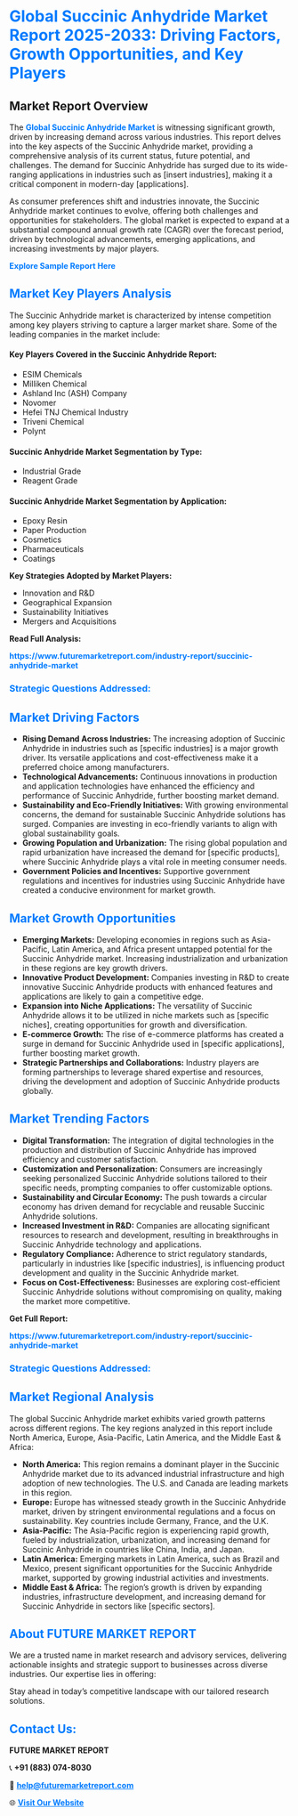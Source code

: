 <h1 style="color: #007BFF;">Global Succinic Anhydride Market Report 2025-2033: Driving Factors, Growth Opportunities, and Key Players</h1>

<section id="overview">
<h2>Market Report Overview</h2>
<p>The <a href="https://www.futuremarketreport.com/industry-report/succinic-anhydride-market" style="color: #007BFF; text-decoration: none;"><strong>Global Succinic Anhydride Market</strong></a> is witnessing significant growth, driven by increasing demand across various industries. This report delves into the key aspects of the Succinic Anhydride market, providing a comprehensive analysis of its current status, future potential, and challenges. The demand for Succinic Anhydride has surged due to its wide-ranging applications in industries such as [insert industries], making it a critical component in modern-day [applications].</p>
<p>As consumer preferences shift and industries innovate, the Succinic Anhydride market continues to evolve, offering both challenges and opportunities for stakeholders. The global market is expected to expand at a substantial compound annual growth rate (CAGR) over the forecast period, driven by technological advancements, emerging applications, and increasing investments by major players.</p>
</section>

<section id="overview">
<p><a href="https://www.futuremarketreport.com/request-sample/reportId=85422" style="color: #007BFF; text-decoration: none;"><strong>Explore Sample Report Here</strong></a></p>
</section>

<section id="key-players">
<h2 style="color: #007BFF;">Market Key Players Analysis</h2>
<p>The Succinic Anhydride market is characterized by intense competition among key players striving to capture a larger market share. Some of the leading companies in the market include:</p>
<h4>Key Players Covered in the Succinic Anhydride Report:</h4>
<ul><li>ESIM Chemicals</li><li>Milliken Chemical</li><li>Ashland Inc (ASH) Company</li><li>Novomer</li><li>Hefei TNJ Chemical Industry</li><li>Triveni Chemical</li><li>Polynt</li></ul>
<h4>Succinic Anhydride Market Segmentation by Type:</h4>
<ul><li>Industrial Grade</li><li>Reagent Grade</li></ul>

<h4>Succinic Anhydride Market Segmentation by Application:</h4>
<ul><li>Epoxy Resin</li><li>Paper Production</li><li>Cosmetics</li><li>Pharmaceuticals</li><li>Coatings</li></ul>
<p><strong>Key Strategies Adopted by Market Players:</strong></p>
<ul>
<li>Innovation and R&D</li>
<li>Geographical Expansion</li>
<li>Sustainability Initiatives</li>
<li>Mergers and Acquisitions</li>
</ul>
</section>

<section>
<p><strong>Read Full Analysis: </strong></p><a href="https://www.futuremarketreport.com/industry-report/succinic-anhydride-market" style="color: #007BFF; text-decoration: none;"><strong>https://www.futuremarketreport.com/industry-report/succinic-anhydride-market</strong></a>
<h3 style="color: #007BFF;">Strategic Questions Addressed:</h3>
</section>

<section id="driving-factors">
<h2 style="color: #007BFF;">Market Driving Factors</h2>
<ul>
<li><strong>Rising Demand Across Industries:</strong> The increasing adoption of Succinic Anhydride in industries such as [specific industries] is a major growth driver. Its versatile applications and cost-effectiveness make it a preferred choice among manufacturers.</li>
<li><strong>Technological Advancements:</strong> Continuous innovations in production and application technologies have enhanced the efficiency and performance of Succinic Anhydride, further boosting market demand.</li>
<li><strong>Sustainability and Eco-Friendly Initiatives:</strong> With growing environmental concerns, the demand for sustainable Succinic Anhydride solutions has surged. Companies are investing in eco-friendly variants to align with global sustainability goals.</li>
<li><strong>Growing Population and Urbanization:</strong> The rising global population and rapid urbanization have increased the demand for [specific products], where Succinic Anhydride plays a vital role in meeting consumer needs.</li>
<li><strong>Government Policies and Incentives:</strong> Supportive government regulations and incentives for industries using Succinic Anhydride have created a conducive environment for market growth.</li>
</ul>
</section>

<section id="growth-opportunities">
<h2 style="color: #007BFF;">Market Growth Opportunities</h2>
<ul>
<li><strong>Emerging Markets:</strong> Developing economies in regions such as Asia-Pacific, Latin America, and Africa present untapped potential for the Succinic Anhydride market. Increasing industrialization and urbanization in these regions are key growth drivers.</li>
<li><strong>Innovative Product Development:</strong> Companies investing in R&D to create innovative Succinic Anhydride products with enhanced features and applications are likely to gain a competitive edge.</li>
<li><strong>Expansion into Niche Applications:</strong> The versatility of Succinic Anhydride allows it to be utilized in niche markets such as [specific niches], creating opportunities for growth and diversification.</li>
<li><strong>E-commerce Growth:</strong> The rise of e-commerce platforms has created a surge in demand for Succinic Anhydride used in [specific applications], further boosting market growth.</li>
<li><strong>Strategic Partnerships and Collaborations:</strong> Industry players are forming partnerships to leverage shared expertise and resources, driving the development and adoption of Succinic Anhydride products globally.</li>
</ul>
</section>

<section id="trending-factors">
<h2 style="color: #007BFF;">Market Trending Factors</h2>
<ul>
<li><strong>Digital Transformation:</strong> The integration of digital technologies in the production and distribution of Succinic Anhydride has improved efficiency and customer satisfaction.</li>
<li><strong>Customization and Personalization:</strong> Consumers are increasingly seeking personalized Succinic Anhydride solutions tailored to their specific needs, prompting companies to offer customizable options.</li>
<li><strong>Sustainability and Circular Economy:</strong> The push towards a circular economy has driven demand for recyclable and reusable Succinic Anhydride solutions.</li>
<li><strong>Increased Investment in R&D:</strong> Companies are allocating significant resources to research and development, resulting in breakthroughs in Succinic Anhydride technology and applications.</li>
<li><strong>Regulatory Compliance:</strong> Adherence to strict regulatory standards, particularly in industries like [specific industries], is influencing product development and quality in the Succinic Anhydride market.</li>
<li><strong>Focus on Cost-Effectiveness:</strong> Businesses are exploring cost-efficient Succinic Anhydride solutions without compromising on quality, making the market more competitive.</li>
</ul>
</section>

<section>
<p><strong>Get Full Report: </strong></p><a href="https://www.futuremarketreport.com/industry-report/succinic-anhydride-market" style="color: #007BFF; text-decoration: none;"><strong>https://www.futuremarketreport.com/industry-report/succinic-anhydride-market</strong></a>
<h3 style="color: #007BFF;">Strategic Questions Addressed:</h3>
</section>


<section id="regional-analysis">
<h2 style="color: #007BFF;">Market Regional Analysis</h2>
<p>The global Succinic Anhydride market exhibits varied growth patterns across different regions. The key regions analyzed in this report include North America, Europe, Asia-Pacific, Latin America, and the Middle East & Africa:</p>
<ul>
<li><strong>North America:</strong> This region remains a dominant player in the Succinic Anhydride market due to its advanced industrial infrastructure and high adoption of new technologies. The U.S. and Canada are leading markets in this region.</li>
<li><strong>Europe:</strong> Europe has witnessed steady growth in the Succinic Anhydride market, driven by stringent environmental regulations and a focus on sustainability. Key countries include Germany, France, and the U.K.</li>
<li><strong>Asia-Pacific:</strong> The Asia-Pacific region is experiencing rapid growth, fueled by industrialization, urbanization, and increasing demand for Succinic Anhydride in countries like China, India, and Japan.</li>
<li><strong>Latin America:</strong> Emerging markets in Latin America, such as Brazil and Mexico, present significant opportunities for the Succinic Anhydride market, supported by growing industrial activities and investments.</li>
<li><strong>Middle East & Africa:</strong> The region’s growth is driven by expanding industries, infrastructure development, and increasing demand for Succinic Anhydride in sectors like [specific sectors].</li>
</ul>
</section>

<footer>
<h2 style="color: #007BFF;">About FUTURE MARKET REPORT</h2>
<p>We are a trusted name in market research and advisory services, delivering actionable insights and strategic support to businesses across diverse industries. Our expertise lies in offering:</p>

<p>Stay ahead in today’s competitive landscape with our tailored research solutions.</p>

<h2 style="color: #007BFF;">Contact Us:</h2>
<p><strong>FUTURE MARKET REPORT</strong></p>
<p>📞 <strong>+91 (883) 074-8030</strong></p>
<p>📧 <strong><a href="mailto:help@futuremarketreport.com" style="color: #007BFF;">help@futuremarketreport.com</a></strong></p>
<p>🌐 <strong><a href="https://www.futuremarketreport.com/" style="color: #007BFF;">Visit Our Website</a></strong></p>
</footer>